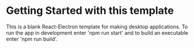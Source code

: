 # Getting Started with this template

This is a blank React-Electron template for making desktop applications. To run the app in development enter 'npm run start' and to build an executable enter 'npm run build'.

